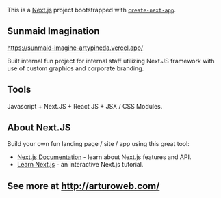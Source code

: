 This is a [Next.js](https://nextjs.org/) project bootstrapped with [`create-next-app`](https://github.com/vercel/next.js/tree/canary/packages/create-next-app).

## Sunmaid Imagination

https://sunmaid-imagine-artypineda.vercel.app/

Built internal fun project for internal staff utilizing Next.JS framework with use of custom graphics and corporate branding.

## Tools

Javascript + Next.JS + React JS + JSX / CSS Modules.

## About Next.JS

Build your own fun landing page / site / app using this great tool:

- [Next.js Documentation](https://nextjs.org/docs) - learn about Next.js features and API.
- [Learn Next.js](https://nextjs.org/learn) - an interactive Next.js tutorial.


## See more at http://arturoweb.com/
